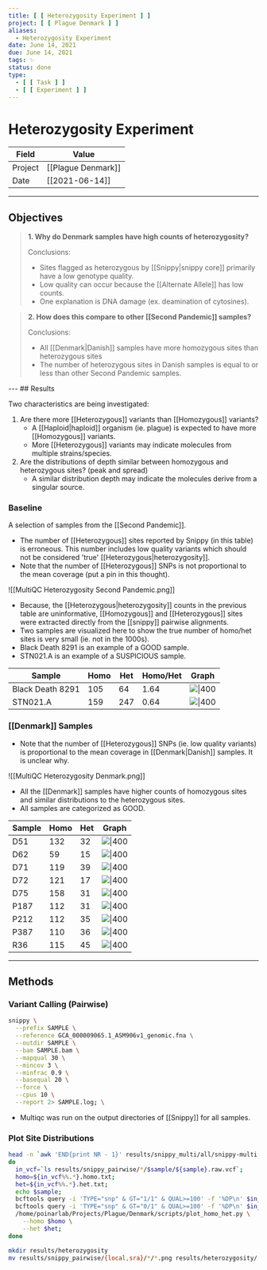 ```yaml
---
title: [ [ Heterozygosity Experiment ] ]
project: [ [ Plague Denmark ] ]
aliases:
  - Heterozygosity Experiment
date: June 14, 2021
due: June 14, 2021
tags: ✨
status: done
type:
  - [ [ Task ] ]
  - [ [ Experiment ] ]
---
```


# Heterozygosity Experiment

| Field   | Value              |
| ------- | ------------------ |
| Project | [[Plague Denmark]] |
| Date    | [[2021-06-14]]     | 

---

## Objectives

> **1. Why do Denmark samples have high counts of heterozygosity?**
> 
> Conclusions:
> - Sites flagged as heterozygous by [[Snippy\|snippy core]] primarily have a low genotype quality.
> - Low quality can occur because the [[Alternate Allele]] has low counts.
> - One explanation is DNA damage (ex. deamination of cytosines).


> **2. How does this compare to other [[Second Pandemic]] samples?**
> 
> Conclusions:
> - All [[Denmark\|Danish]] samples have more homozygous sites than heterozygous sites
> - The number of heterozygous sites in Danish samples is equal to or less than other Second Pandemic samples.

<div style="page-break-after: always;"></div>
---
## Results

Two characteristics are being investigated:

1. Are there more [[Heterozygous]] variants than [[Homozygous]] variants?
	- A [[Haploid\|haploid]] organism (ie. plague) is expected to have more [[Homozygous]] variants.
	- More [[Heterozygous]] variants may indicate molecules from multiple strains/species.
2. Are the distributions of depth similar between homozygous and heterozygous sites? (peak and spread)
	- A similar distribution depth may indicate the molecules derive from a singular source.

### Baseline

A selection of samples from the [[Second Pandemic]].

- The number of [[Heterozygous]] sites reported by Snippy (in this table) is erroneous. This number includes low quality variants which should not be considered 'true' [[Heterozygous\|heterozygosity]].
- Note that the number of [[Heterozygous]] SNPs is not proportional to the mean coverage (put a pin in this thought).

![[MultiQC Heterozygosity Second Pandemic.png]]

- Because, the [[Heterozygous\|heterozygosity]] counts in the previous table are uninformative, [[Homozygous]] and [[Heterozygous]] sites were extracted directly from the [[snippy]] pairwise alignments.
- Two samples are visualized here to show the true number of homo/het sites is very small (ie. not in the 1000s).
- Black Death 8291 is an example of a GOOD sample.
- STN021.A is an example of a SUSPICIOUS sample.

<div style="page-break-after: always;"></div>

| Sample           | Homo | Het | Homo/Het | Graph                                                                                                                                                                  |
| ---------------- | ---- | --- | -------- | ---------------------------------------------------------------------------------------------------------------------------------------------------------------------- |
| Black Death 8291 | 105  | 64  | 1.64     | ![\|400](https://rawcdn.githack.com/ktmeaton/plague-phylogeography-projects/68ec667/denmark/heterozygosity/SAMN00715800.homo_het.png) |
| STN021.A         | 159  | 247 | 0.64     | ![\|400](https://rawcdn.githack.com/ktmeaton/plague-phylogeography-projects/a3edd35/denmark/heterozygosity/SAMEA5818830.homo_het.png) |

<div style="page-break-after: always;"></div>

### [[Denmark]] Samples

- Note that the number of [[Heterozygous]] SNPs (ie. low quality variants) is proportional to the mean coverage in [[Denmark\|Danish]] samples. It is unclear why.

![[MultiQC Heterozygosity Denmark.png]]

- All the [[Denmark]] samples have higher counts of homozygous sites and similar distributions to the heterozygous sites.
- All samples are categorized as GOOD.

| Sample | Homo | Het | Graph                                                                                                                                                          |
| ------ | ---- | --- | -------------------------------------------------------------------------------------------------------------------------------------------------------------- |
| D51    | 132  | 32  | ![\|400](https://rawcdn.githack.com/ktmeaton/plague-phylogeography-projects/a3edd35/denmark/heterozygosity/D51.homo_het.jpg)  |
| D62    | 59   | 15  | ![\|400](https://rawcdn.githack.com/ktmeaton/plague-phylogeography-projects/a3edd35/denmark/heterozygosity/D62.homo_het.jpg)  |
| D71    | 119  | 39  | ![\|400](https://rawcdn.githack.com/ktmeaton/plague-phylogeography-projects/a3edd35/denmark/heterozygosity/D71.homo_het.jpg)  |
| D72    | 121  | 17  | ![\|400](https://rawcdn.githack.com/ktmeaton/plague-phylogeography-projects/a3edd35/denmark/heterozygosity/D72.homo_het.jpg)  |
| D75    | 158  | 31  | ![\|400](https://rawcdn.githack.com/ktmeaton/plague-phylogeography-projects/a3edd35/denmark/heterozygosity/D75.homo_het.jpg)  |
| P187   | 112  | 31  | ![\|400](https://rawcdn.githack.com/ktmeaton/plague-phylogeography-projects/a3edd35/denmark/heterozygosity/P187.homo_het.jpg) |
| P212   | 112  | 35  | ![\|400](https://rawcdn.githack.com/ktmeaton/plague-phylogeography-projects/a3edd35/denmark/heterozygosity/P212.homo_het.jpg) |
| P387   | 110  | 36  | ![\|400](https://rawcdn.githack.com/ktmeaton/plague-phylogeography-projects/a3edd35/denmark/heterozygosity/P387.homo_het.jpg) |
| R36    | 115  | 45  | ![\|400](https://rawcdn.githack.com/ktmeaton/plague-phylogeography-projects/a3edd35/denmark/heterozygosity/R36.homo_het.jpg)  |

<div style="page-break-after: always;"></div>

---
## Methods

### Variant Calling (Pairwise)

```bash
snippy \
  --prefix SAMPLE \
  --reference GCA_000009065.1_ASM906v1_genomic.fna \
  --outdir SAMPLE \
  --bam SAMPLE.bam \
  --mapqual 30 \
  --mincov 3 \
  --minfrac 0.9 \
  --basequal 20 \
  --force \
  --cpus 10 \
  --report 2> SAMPLE.log; \
```

- Multiqc was run on the output directories of [[Snippy]] for all samples.

### Plot Site Distributions

```bash
head -n `awk 'END{print NR - 1}' results/snippy_multi/all/snippy-multi.txt` results/snippy_multi/all/snippy-multi.txt  | tail -n+2  | cut -f 1 | while read sample; 
do 
  in_vcf=`ls results/snippy_pairwise/*/$sample/${sample}.raw.vcf`;
  homo=${in_vcf%%.*}.homo.txt;
  het=${in_vcf%%.*}.het.txt;
  echo $sample;
  bcftools query -i 'TYPE="snp" & GT="1/1" & QUAL>=100' -f '%DP\n' $in_vcf | sort -h > $homo;
  bcftools query -i 'TYPE="snp" & GT="0/1" & QUAL>=100' -f '%DP\n' $in_vcf | sort -h > $het;
  /home/poinarlab/Projects/Plague/Denmark/scripts/plot_homo_het.py \
    --homo $homo \
    --het $het; 
done

mkdir results/heterozygosity
mv results/snippy_pairwise/{local,sra}/*/*.png results/heterozygosity/
```